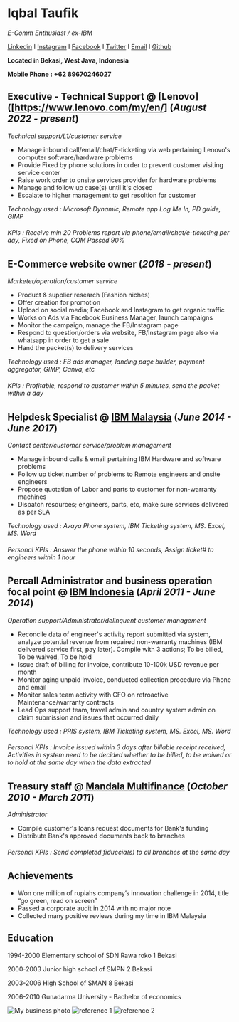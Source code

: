 # Iqbal Taufik
_E-Comm Enthusiast / ex-IBM_

[Linkedin](https://www.linkedin.com/in/iqbal-taufik-75598641/) I [Instagram](https://www.instagram.com/iqbalok/?hl=en) I [Facebook](https://www.facebook.com/iqbaloktaufik) I [Twitter](https://twitter.com/iqbal_taufik_) I [Email](mailto:iqbaltaufik88@gmail.com) I [Github](https://iqbalok88.github.io/iqbal-taufik-cv/)

**Located in Bekasi, West Java, Indonesia**

**Mobile Phone : +62 89670246027**

## Executive - Technical Support @ [Lenovo]([https://www.lenovo.com/my/en/] (_August 2022 - present_) 
_Technical support/L1/customer service_
- Manage inbound call/email/chat/E-ticketing via web pertaining Lenovo's computer software/hardware problems
- Provide Fixed by phone solutions in order to prevent customer visiting service center
- Raise work order to onsite services provider for hardware problems
- Manage and follow up case(s) until it's closed
- Escalate to higher management to get resoltion for customer

_Technology used : Microsoft Dynamic, Remote app Log Me In, PD guide, GIMP_
###### _KPIs : Receive min 20 Problems report via phone/email/chat/e-ticketing per day, Fixed on Phone, CQM Passed 90%_

## E-Commerce website owner (_2018 - present_)
_Marketer/operation/customer service_
- Product & supplier research (Fashion niches)
- Offer creation for promotion
- Upload on social media; Facebook and Instagram to get organic traffic
- Works on Ads via Facebook Business Manager, launch campaigns
- Monitor the campaign, manage the FB/Instagram page
- Respond to question/orders via website, FB/Instagram page also via whatsapp in order to get a sale
- Hand the packet(s) to delivery services

_Technology used : FB ads manager, landing page builder, payment aggregator, GIMP, Canva, etc_
###### _KPIs : Profitable, respond to customer within 5 minutes, send the packet within a day_

## Helpdesk Specialist @ [IBM Malaysia](https://www.ibm.com/my-en) (_June 2014 - June 2017_)
_Contact center/customer service/problem management_
- Manage inbound calls & email pertaining IBM Hardware and software problems
- Follow up ticket number of problems to Remote engineers and onsite engineers
- Propose quotation of Labor and parts to customer for non-warranty machines
- Dispatch resources; engineers, parts, etc, make sure services delivered as per SLA

_Technology used : Avaya Phone system, IBM Ticketing system, MS. Excel, MS. Word_
###### _Personal KPIs : Answer the phone within 10 seconds, Assign ticket# to engineers within 1 hour_

## Percall Administrator and business operation focal point @ [IBM Indonesia](https://www.ibm.com/id-en) (_April 2011 - June 2014_)
_Operation support/Administrator/delinquent customer management_
- Reconcile data of engineer's activity report submitted via system, analyze potential revenue from repaired non-warranty machines (IBM delivered service first, pay later). Compile with 3 actions; To be billed, To be waived, To be hold
- Issue draft of billing for invoice, contribute 10-100k USD revenue per month
- Monitor aging unpaid invoice, conducted collection procedure via Phone and email
- Monitor sales team activity with CFO on retroactive Maintenance/warranty contracts
- Lead Ops support team, travel admin and country system admin on claim submission and issues that occurred daily

_Technology used : PRIS system, IBM Ticketing system, MS. Excel, MS. Word_
###### _Personal KPIs : Invoice issued within 3 days after billable receipt received, Activities in system need to be decided whether to be billed, to be waived or to hold at the same day when the data extracted_

## Treasury staff @ [Mandala Multifinance](https://mandalafinance.com/id/home/) (_October 2010 - March 2011_)
_Administrator_
- Compile customer's loans request documents for Bank's funding
- Distribute Bank's approved documents back to branches

###### _Personal KPIs : Send completed fiduccia(s) to all branches at the same day_

## Achievements
- Won one million of rupiahs company’s innovation challenge in 2014, title “go green, read on screen”
- Passed a corporate audit in 2014 with no major note
- Collected many positive reviews during my time in IBM Malaysia

## Education
1994-2000 Elementary school of SDN Rawa roko 1 Bekasi

2000-2003 Junior high school of SMPN 2 Bekasi

2003-2006 High School of SMAN 8 Bekasi

2006-2010 Gunadarma University - Bachelor of economics

![My business photo](https://i.postimg.cc/tgM0D42h/iqbal.jpg)
![reference 1](https://i.postimg.cc/BvJdcwHf/reference2.jpg)
![reference 2](https://i.postimg.cc/D0R9rvdx/reference1.jpg)
